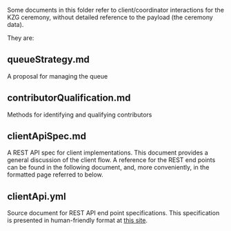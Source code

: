 Some documents in this folder refer to client/coordinator interactions for the KZG ceremony, without detailed reference to the payload (the ceremony data). 

They are:
## queueStrategy.md
A proposal for managing the queue

## contributorQualification.md
Methods for identifying and qualifying contributors

## clientApiSpec.md
A REST API spec for client implementations. This document
provides a general discussion of the client flow. A reference for the REST end points can be found in the following
document, and, more conveniently, in the formatted page referred to below.

## clientApi.yml
Source document for REST API end point specifications. This specification is presented in human-friendly format 
at [this site](https://hub.apitree.com/stonebell/KZG-MPC-participant/).
